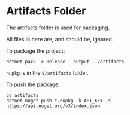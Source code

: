 # Artifacts Folder

The artifacts folder is used for packaging.

All files in here are, and should be, ignored.

To package the project:

    dotnet pack -c Release --output ../artifacts

`nupkg` is in the `$/artifacts` folder.

To push the package:

    cd artifacts
    dotnet nuget push *.nupkg -k API_KEY -s https://api.nuget.org/v3/index.json

